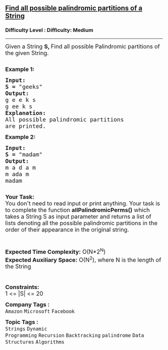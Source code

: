 <h2><a href="https://www.geeksforgeeks.org/problems/find-all-possible-palindromic-partitions-of-a-string/1?page=1&category=Dynamic%20Programming,Binary%20Search&status=unsolved&sortBy=accuracy">Find all possible palindromic partitions of a String</a></h2><h3>Difficulty Level : Difficulty: Medium</h3><hr><div class="problems_problem_content__Xm_eO"><p><span style="font-size:18px">Given a String <strong>S, </strong>Find all possible Palindromic partitions of the given String.</span><br>
&nbsp;</p>

<p><span style="font-size:18px"><strong>Example 1:</strong></span></p>

<pre><span style="font-size:18px"><strong>Input:
S =</strong> "geeks"</span>
<span style="font-size:18px"><strong>Output:</strong></span>
<span style="font-size:18px">g e e k s
g ee k s</span>
<span style="font-size:18px"><strong>Explanation:</strong></span>
<span style="font-size:18px">All possible palindromic partitions
are printed.</span>
</pre>

<p><span style="font-size:18px"><strong>Example 2:</strong></span></p>

<pre><span style="font-size:18px"><strong>Input:
S =</strong> "madam"</span>
<span style="font-size:18px"><strong>Output:</strong></span>
<span style="font-size:18px">m a d a m
m ada m
madam</span></pre>

<p><br>
<span style="font-size:18px"><strong>Your Task:</strong><br>
You don't need to read input or print anything. Your task is to complete the function <strong>allPalindromicPerms()</strong> which takes a String S as input parameter and returns a list of lists denoting all the possible palindromic partitions in the order of their appearance in the original string.</span></p>

<p>&nbsp;</p>

<p><span style="font-size:18px"><strong>Expected Time Complexity:</strong> O(N*2<sup>N</sup>)<br>
<strong>Expected Auxiliary Space:</strong> O(N<sup>2</sup>), where N is the length of the String</span></p>

<p>&nbsp;</p>

<p><span style="font-size:18px"><strong>Constraints:</strong></span><br>
<span style="font-size:18px">1 &lt;= |S| &lt;= 20</span></p>
</div><p><span style=font-size:18px><strong>Company Tags : </strong><br><code>Amazon</code>&nbsp;<code>Microsoft</code>&nbsp;<code>Facebook</code>&nbsp;<br><p><span style=font-size:18px><strong>Topic Tags : </strong><br><code>Strings</code>&nbsp;<code>Dynamic Programming</code>&nbsp;<code>Recursion</code>&nbsp;<code>Backtracking</code>&nbsp;<code>palindrome</code>&nbsp;<code>Data Structures</code>&nbsp;<code>Algorithms</code>&nbsp;